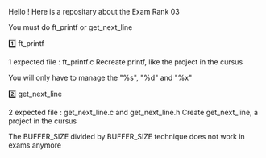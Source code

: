 Hello ! Here is a repositary about the Exam Rank 03

You must do ft_printf or get_next_line


1️⃣ ft_printf

1 expected file : ft_printf.c
Recreate printf, like the project in the cursus

You will only have to manage the "%s", "%d" and "%x"

2️⃣ get_next_line

2 expected file : get_next_line.c and get_next_line.h
Create get_next_line, a project in the cursus

The BUFFER_SIZE divided by BUFFER_SIZE technique does not work in exams anymore
